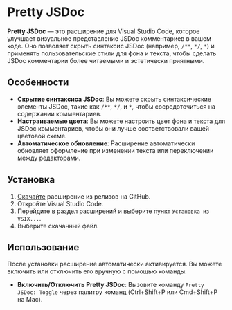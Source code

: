 # Pretty JSDoc

**Pretty JSDoc** — это расширение для Visual Studio Code, которое улучшает визуальное представление JSDoc комментариев в вашем коде. Оно позволяет скрыть синтаксис JSDoc (например, `/**`, `*/`, `*`) и применять пользовательские стили для фона и текста, чтобы сделать JSDoc комментарии более читаемыми и эстетически приятными.

## Особенности

- **Скрытие синтаксиса JSDoc**: Вы можете скрыть синтаксические элементы JSDoc, такие как `/**`, `*/`, и `*`, чтобы сосредоточиться на содержании комментариев.
- **Настраиваемые цвета**: Вы можете настроить цвет фона и текста для JSDoc комментариев, чтобы они лучше соответствовали вашей цветовой схеме.
- **Автоматическое обновление**: Расширение автоматически обновляет оформление при изменении текста или переключении между редакторами.

## Установка

1. [Скачайте](https://github.com/1vnazarov/pretty-jsdoc/releases) расширение из релизов на GitHub.
2. Откройте Visual Studio Code.
3. Перейдите в раздел расширений и выберите пункт `Установка из VSIX...`.
4. Выберите скачанный файл.

## Использование

После установки расширение автоматически активируется. Вы можете включить или отключить его вручную с помощью команды:

- **Включить/Отключить Pretty JSDoc**: Вызовите команду `Pretty JSDoc: Toggle` через палитру команд (Ctrl+Shift+P или Cmd+Shift+P на Mac).
